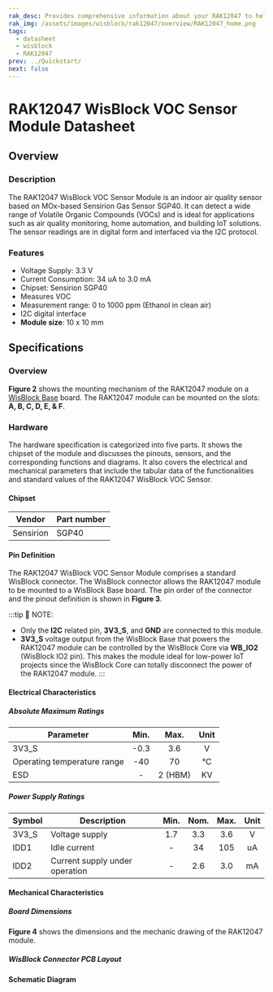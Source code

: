 ```yaml
---
rak_desc: Provides comprehensive information about your RAK12047 to help you use it. This information includes technical specifications, characteristics, and requirements, and it also discusses the device components.
rak_img: /assets/images/wisblock/rak12047/overview/RAK12047_home.png
tags:
  - datasheet
  - wisblock
  - RAK12047
prev: ../Quickstart/
next: false
---
```


# RAK12047 WisBlock VOC Sensor Module Datasheet

## Overview

<rk-img
  src="/assets/images/wisblock/rak12047/datasheet/rak12047.png"
  width="30%"
  caption="RAK12047 WisBlock VOC Sensor Module"
/>

### Description

The RAK12047 WisBlock VOC Sensor Module is an indoor air quality sensor based on MOx-based Sensirion Gas Sensor SGP40. It can detect a wide range of Volatile Organic Compounds (VOCs) and is ideal for applications such as air quality monitoring, home automation, and building IoT solutions. The sensor readings are in digital form and interfaced via the I2C protocol.

### Features
* Voltage Supply: 3.3&nbsp;V
* Current Consumption: 34&nbsp;uA to 3.0&nbsp;mA
* Chipset: Sensirion SGP40
* Measures VOC
* Measurement range: 0 to 1000&nbsp;ppm (Ethanol in clean air)
* I2C digital interface
* **Module size**: 10 x 10&nbsp;mm

## Specifications
### Overview

**Figure 2** shows the mounting mechanism of the RAK12047 module on a [WisBlock Base](https://docs.rakwireless.com/Product-Categories/WisBlock/#wisblock-base) board. The RAK12047 module can be mounted on the slots: **A, B, C, D, E, & F**.

<rk-img
  src="/assets/images/wisblock/rak12047/datasheet/RAK12047_mounting.png"
  width="50%"
  caption="RAK12047 WisBlock VOC Sensor Mounting"
/>

### Hardware

The hardware specification is categorized into five parts. It shows the chipset of the module and discusses the pinouts, sensors, and the corresponding functions and diagrams. It also covers the electrical and mechanical parameters that include the tabular data of the functionalities and standard values of the RAK12047 WisBlock VOC Sensor.


####  Chipset
| Vendor    | Part number |
| --------- | ----------- |
| Sensirion | SGP40       |

#### Pin Definition

The RAK12047 WisBlock VOC Sensor Module comprises a standard WisBlock connector. The WisBlock connector allows the RAK12047 module to be mounted to a WisBlock Base board. The pin order of the connector and the pinout definition is shown in **Figure 3**.

<rk-img
  src="/assets/images/wisblock/rak12047/datasheet/RAK12047-pinout.svg"
  width="50%"
  caption="RAK12047 WisBlock VOC Sensor Pinout Diagram"
/>

:::tip 📝 NOTE:
- Only the **I2C** related pin, **3V3_S**, and **GND** are connected to this module. 
- **3V3_S** voltage output from the WisBlock Base that powers the RAK12047 module can be controlled by the WisBlock Core via **WB_IO2** (WisBlock IO2 pin). This makes the module ideal for low-power IoT projects since the WisBlock Core can totally disconnect the power of the RAK12047 module.
:::

#### Electrical Characteristics
##### Absolute Maximum Ratings
| Parameter                   | Min.  |  Max.   | Unit  |
| --------------------------- | :---: | :-----: | :---: |
| 3V3_S                       | -0.3  |   3.6   |   V   |
| Operating temperature range |  -40  |   70    |  °C   |
| ESD                         |   -   | 2 (HBM) |  KV   |

##### Power Supply Ratings
| Symbol | Description                    | Min.  | Nom.  | Max.  | Unit  |
| ------ | ------------------------------ | :---: | :---: | :---: | :---: |
| 3V3_S  | Voltage supply                 |  1.7  |  3.3  |  3.6  |   V   |
| IDD1   | Idle current                   |   -   |  34   |  105  |  uA   |
| IDD2   | Current supply under operation |   -   |  2.6  |  3.0  |  mA   |


#### Mechanical Characteristics

##### Board Dimensions

**Figure 4** shows the dimensions and the mechanic drawing of the RAK12047 module.

<rk-img
  src="/assets/images/wisblock/rak12047/datasheet/mech-drawing.png"
  width="60%"
  caption="RAK12047 WisBlock VOC Sensor Mechanical Drawing"
/>

##### WisBlock Connector PCB Layout

<rk-img
  src="/assets/images/wisblock/rak12047/datasheet/wisblock-connector.png"
  width="100%"
  caption="WisBlock Connector PCB footprint and recommendations"
/>

#### Schematic Diagram

<rk-img
  src="/assets/images/wisblock/rak12047/datasheet/rak12047-schem.png"
  width="100%"
  caption="RAK12047 WisBlock VOC Sensor schematic"
/>

